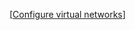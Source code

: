 


[[Configure virtual networks]]


[//begin]: # "Autogenerated link references for markdown compatibility"
[Configure virtual networks]: Azure%20Networking%2FConfigure%20virtual%20networks "Configure virtual networks"
[//end]: # "Autogenerated link references"
